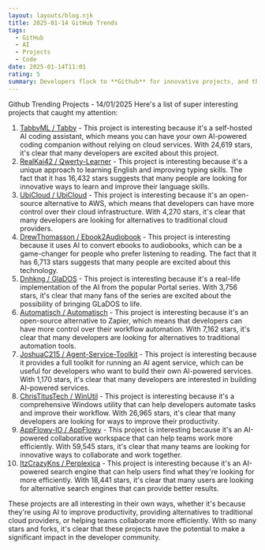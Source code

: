 ```yaml
---
layout: layouts/blog.njk
title: 2025-01-14 GitHub Trends
tags:
  - GitHub
  - AI
  - Projects
  - Code
date: 2025-01-14T11:01
rating: 5
summary: Developers flock to **Github** for innovative projects, and these trending gems deliver: **TabbyML** brings AI coding assistance, **Qwerty-Learner** revolutionizes English learning, **UbiCloud** offers an open-source **AWS** alternative, **Ebook2Audiobook** converts books to audiobooks with AI, **GlaDOS** breathes life into Portal's AI, **Automatisch** automates workflows like **Zapier**, **Agent-Service-Toolkit** empowers AI agent services, **WinUtil** supercharges Windows productivity, **AppFlowy** collaborates with AI, and **Perplexica** searches with AI - all gaining massive traction with thousands of stars, forging a new landscape in the developer world.
---
```

Github Trending Projects - 14/01/2025
Here's a list of super interesting projects that caught my attention:
1. [TabbyML / Tabby](https://github.com/TabbyML/tabby "Self-hosted AI coding assistant with 24,619 stars") - This project is interesting because it's a self-hosted AI coding assistant, which means you can have your own AI-powered coding companion without relying on cloud services. With 24,619 stars, it's clear that many developers are excited about this project.
2. [RealKai42 / Qwerty-Learner](https://github.com/RealKai42/qwerty-learner "Words learning and English muscle memory training software with 16,432 stars") - This project is interesting because it's a unique approach to learning English and improving typing skills. The fact that it has 16,432 stars suggests that many people are looking for innovative ways to learn and improve their language skills.
3. [UbiCloud / UbiCloud](https://github.com/ubicloud/ubicloud "Open source alternative to AWS with 4,270 stars") - This project is interesting because it's an open-source alternative to AWS, which means that developers can have more control over their cloud infrastructure. With 4,270 stars, it's clear that many developers are looking for alternatives to traditional cloud providers.
4. [DrewThomasson / Ebook2Audiobook](https://github.com/DrewThomasson/ebook2audiobook "Convert ebooks to audiobooks with chapters and metadata using dynamic AI models with 6,713 stars") - This project is interesting because it uses AI to convert ebooks to audiobooks, which can be a game-changer for people who prefer listening to reading. The fact that it has 6,713 stars suggests that many people are excited about this technology.
5. [Dnhkng / GlaDOS](https://github.com/dnhkng/GlaDOS "Personality Core for GLaDOS, the first steps towards a real-life implementation of the AI from the Portal series with 3,756 stars") - This project is interesting because it's a real-life implementation of the AI from the popular Portal series. With 3,756 stars, it's clear that many fans of the series are excited about the possibility of bringing GLaDOS to life.
6. [Automatisch / Automatisch](https://github.com/automatisch/automatisch "Open source Zapier alternative with 7,162 stars") - This project is interesting because it's an open-source alternative to Zapier, which means that developers can have more control over their workflow automation. With 7,162 stars, it's clear that many developers are looking for alternatives to traditional automation tools.
7. [JoshuaC215 / Agent-Service-Toolkit](https://github.com/JoshuaC215/agent-service-toolkit "Full toolkit for running an AI agent service with 1,170 stars") - This project is interesting because it provides a full toolkit for running an AI agent service, which can be useful for developers who want to build their own AI-powered services. With 1,170 stars, it's clear that many developers are interested in building AI-powered services.
8. [ChrisTitusTech / WinUtil](https://github.com/ChrisTitusTech/winutil "Windows Utility with 26,965 stars") - This project is interesting because it's a comprehensive Windows utility that can help developers automate tasks and improve their workflow. With 26,965 stars, it's clear that many developers are looking for ways to improve their productivity.
9. [AppFlowy-IO / AppFlowy](https://github.com/AppFlowy-IO/AppFlowy "AI collaborative workspace with 59,545 stars") - This project is interesting because it's an AI-powered collaborative workspace that can help teams work more efficiently. With 59,545 stars, it's clear that many teams are looking for innovative ways to collaborate and work together.
10. [ItzCrazyKns / Perplexica](https://github.com/ItzCrazyKns/Perplexica "AI-powered search engine with 18,441 stars") - This project is interesting because it's an AI-powered search engine that can help users find what they're looking for more efficiently. With 18,441 stars, it's clear that many users are looking for alternative search engines that can provide better results.

These projects are all interesting in their own ways, whether it's because they're using AI to improve productivity, providing alternatives to traditional cloud providers, or helping teams collaborate more efficiently. With so many stars and forks, it's clear that these projects have the potential to make a significant impact in the developer community.



